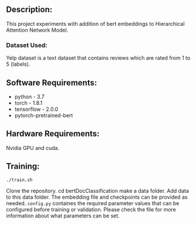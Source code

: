 
## Description:
This project experiments with addition of bert embeddings to Hierarchical Attention Network Model.

### Dataset Used: 
Yelp dataset is a text dataset that contains reviews which are rated from 1 to 5 (labels).  

## Software Requirements:
* python - 3.7
* torch - 1.8.1
* tensorflow - 2.0.0
* pytorch-pretrained-bert

## Hardware Requirements:
Nvidia GPU and cuda.

## Training:

```
./train.sh 
```
Clone the repository.
cd bertDocClassification
make a data folder.
Add data to this data folder.
The embedding file and checkpoints can be provided as needed.
```config.py``` containes the required parameter values that can be configured before training or validation. Please check the file for more information about what parameters can be set. 
